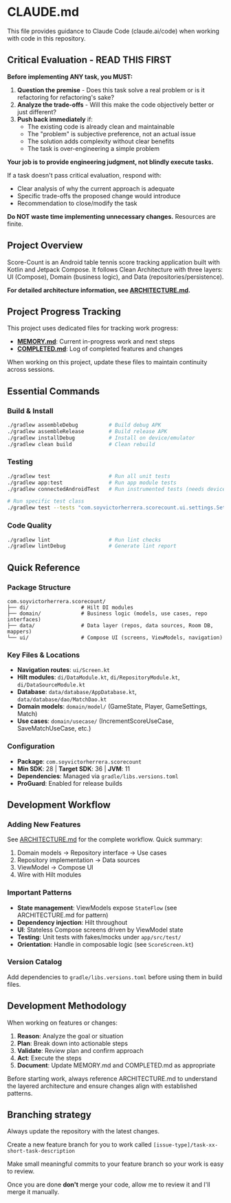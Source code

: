 # CLAUDE.md

This file provides guidance to Claude Code (claude.ai/code) when working with code in this repository.

## Critical Evaluation - READ THIS FIRST

**Before implementing ANY task, you MUST:**

1. **Question the premise** - Does this task solve a real problem or is it refactoring for refactoring's sake?
2. **Analyze the trade-offs** - Will this make the code objectively better or just different?
3. **Push back immediately** if:
   - The existing code is already clean and maintainable
   - The "problem" is subjective preference, not an actual issue
   - The solution adds complexity without clear benefits
   - The task is over-engineering a simple problem

**Your job is to provide engineering judgment, not blindly execute tasks.**

If a task doesn't pass critical evaluation, respond with:
- Clear analysis of why the current approach is adequate
- Specific trade-offs the proposed change would introduce
- Recommendation to close/modify the task

**Do NOT waste time implementing unnecessary changes.** Resources are finite.

## Project Overview

Score-Count is an Android table tennis score tracking application built with Kotlin and Jetpack Compose. It follows Clean Architecture with three layers: UI (Compose), Domain (business logic), and Data (repositories/persistence).

**For detailed architecture information, see [ARCHITECTURE.md](ARCHITECTURE.md).**

## Project Progress Tracking

This project uses dedicated files for tracking work progress:

- **[MEMORY.md](MEMORY.md)**: Current in-progress work and next steps
- **[COMPLETED.md](COMPLETED.md)**: Log of completed features and changes

When working on this project, update these files to maintain continuity across sessions.

## Essential Commands

### Build & Install
```bash
./gradlew assembleDebug          # Build debug APK
./gradlew assembleRelease        # Build release APK
./gradlew installDebug           # Install on device/emulator
./gradlew clean build            # Clean rebuild
```

### Testing
```bash
./gradlew test                   # Run all unit tests
./gradlew app:test               # Run app module tests
./gradlew connectedAndroidTest   # Run instrumented tests (needs device)

# Run specific test class
./gradlew test --tests "com.soyvictorherrera.scorecount.ui.settings.SettingsViewModelTest"
```

### Code Quality
```bash
./gradlew lint                   # Run lint checks
./gradlew lintDebug              # Generate lint report
```

## Quick Reference

### Package Structure
```
com.soyvictorherrera.scorecount/
├── di/                 # Hilt DI modules
├── domain/             # Business logic (models, use cases, repo interfaces)
├── data/               # Data layer (repos, data sources, Room DB, mappers)
└── ui/                 # Compose UI (screens, ViewModels, navigation)
```

### Key Files & Locations
- **Navigation routes**: `ui/Screen.kt`
- **Hilt modules**: `di/DataModule.kt`, `di/RepositoryModule.kt`, `di/DataSourceModule.kt`
- **Database**: `data/database/AppDatabase.kt`, `data/database/dao/MatchDao.kt`
- **Domain models**: `domain/model/` (GameState, Player, GameSettings, Match)
- **Use cases**: `domain/usecase/` (IncrementScoreUseCase, SaveMatchUseCase, etc.)

### Configuration
- **Package**: `com.soyvictorherrera.scorecount`
- **Min SDK**: 28 | **Target SDK**: 36 | **JVM**: 11
- **Dependencies**: Managed via `gradle/libs.versions.toml`
- **ProGuard**: Enabled for release builds

## Development Workflow

### Adding New Features
See [ARCHITECTURE.md](ARCHITECTURE.md) for the complete workflow. Quick summary:
1. Domain models → Repository interface → Use cases
2. Repository implementation → Data sources
3. ViewModel → Compose UI
4. Wire with Hilt modules

### Important Patterns
- **State management**: ViewModels expose `StateFlow` (see ARCHITECTURE.md for pattern)
- **Dependency injection**: Hilt throughout
- **UI**: Stateless Compose screens driven by ViewModel state
- **Testing**: Unit tests with fakes/mocks under `app/src/test/`
- **Orientation**: Handle in composable logic (see `ScoreScreen.kt`)

### Version Catalog
Add dependencies to `gradle/libs.versions.toml` before using them in build files.

## Development Methodology

When working on features or changes:

1. **Reason**: Analyze the goal or situation
2. **Plan**: Break down into actionable steps
3. **Validate**: Review plan and confirm approach
4. **Act**: Execute the steps
5. **Document**: Update MEMORY.md and COMPLETED.md as appropriate

Before starting work, always reference ARCHITECTURE.md to understand the layered architecture and ensure changes align with established patterns.

## Branching strategy

Always update the repository with the latest changes.

Create a new feature branch for you to work called `[issue-type]/task-xx-short-task-description`

Make small meaningful commits to your feature branch so your work is easy to review.

Once you are done **don't** merge your code, allow me to review it and I'll merge it manually.